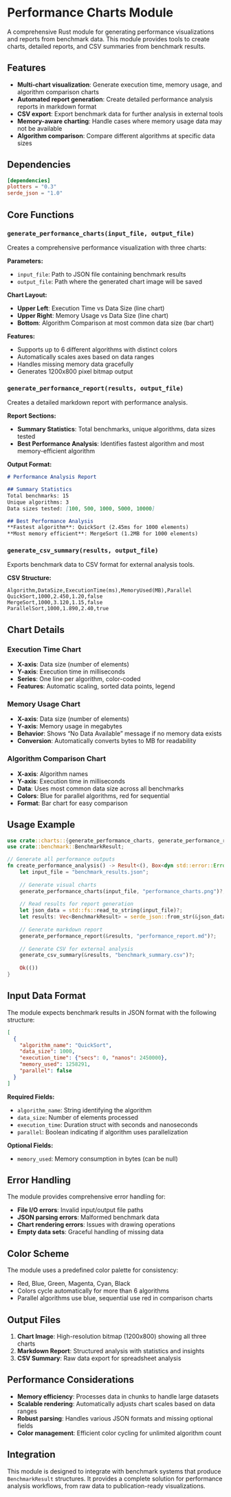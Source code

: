 # Performance Charts Module

A comprehensive Rust module for generating performance visualizations and reports from benchmark data. This module provides tools to create charts, detailed reports, and CSV summaries from benchmark results.

## Features

- **Multi-chart visualization**: Generate execution time, memory usage, and algorithm comparison charts
- **Automated report generation**: Create detailed performance analysis reports in markdown format
- **CSV export**: Export benchmark data for further analysis in external tools
- **Memory-aware charting**: Handle cases where memory usage data may not be available
- **Algorithm comparison**: Compare different algorithms at specific data sizes

## Dependencies

```toml
[dependencies]
plotters = "0.3"
serde_json = "1.0"
```

## Core Functions

### `generate_performance_charts(input_file, output_file)`

Creates a comprehensive performance visualization with three charts:

**Parameters:**

- `input_file`: Path to JSON file containing benchmark results
- `output_file`: Path where the generated chart image will be saved

**Chart Layout:**

- **Upper Left**: Execution Time vs Data Size (line chart)
- **Upper Right**: Memory Usage vs Data Size (line chart)
- **Bottom**: Algorithm Comparison at most common data size (bar chart)

**Features:**

- Supports up to 6 different algorithms with distinct colors
- Automatically scales axes based on data ranges
- Handles missing memory data gracefully
- Generates 1200x800 pixel bitmap output

### `generate_performance_report(results, output_file)`

Creates a detailed markdown report with performance analysis.

**Report Sections:**

- **Summary Statistics**: Total benchmarks, unique algorithms, data sizes tested
- **Best Performance Analysis**: Identifies fastest algorithm and most memory-efficient algorithm

**Output Format:**

```markdown
# Performance Analysis Report

## Summary Statistics
Total benchmarks: 15
Unique algorithms: 3
Data sizes tested: [100, 500, 1000, 5000, 10000]

## Best Performance Analysis
**Fastest algorithm**: QuickSort (2.45ms for 1000 elements)
**Most memory efficient**: MergeSort (1.2MB for 1000 elements)
```

### `generate_csv_summary(results, output_file)`

Exports benchmark data to CSV format for external analysis tools.

**CSV Structure:**

```csv
Algorithm,DataSize,ExecutionTime(ms),MemoryUsed(MB),Parallel
QuickSort,1000,2.450,1.20,false
MergeSort,1000,3.120,1.15,false
ParallelSort,1000,1.890,2.40,true
```

## Chart Details

### Execution Time Chart

- **X-axis**: Data size (number of elements)
- **Y-axis**: Execution time in milliseconds
- **Series**: One line per algorithm, color-coded
- **Features**: Automatic scaling, sorted data points, legend

### Memory Usage Chart

- **X-axis**: Data size (number of elements)
- **Y-axis**: Memory usage in megabytes
- **Behavior**: Shows “No Data Available” message if no memory data exists
- **Conversion**: Automatically converts bytes to MB for readability

### Algorithm Comparison Chart

- **X-axis**: Algorithm names
- **Y-axis**: Execution time in milliseconds
- **Data**: Uses most common data size across all benchmarks
- **Colors**: Blue for parallel algorithms, red for sequential
- **Format**: Bar chart for easy comparison

## Usage Example

```rust
use crate::charts::{generate_performance_charts, generate_performance_report, generate_csv_summary};
use crate::benchmark::BenchmarkResult;

// Generate all performance outputs
fn create_performance_analysis() -> Result<(), Box<dyn std::error::Error>> {
    let input_file = "benchmark_results.json";
    
    // Generate visual charts
    generate_performance_charts(input_file, "performance_charts.png")?;
    
    // Read results for report generation
    let json_data = std::fs::read_to_string(input_file)?;
    let results: Vec<BenchmarkResult> = serde_json::from_str(&json_data)?;
    
    // Generate markdown report
    generate_performance_report(&results, "performance_report.md")?;
    
    // Generate CSV for external analysis
    generate_csv_summary(&results, "benchmark_summary.csv")?;
    
    Ok(())
}
```

## Input Data Format

The module expects benchmark results in JSON format with the following structure:

```json
[
  {
    "algorithm_name": "QuickSort",
    "data_size": 1000,
    "execution_time": {"secs": 0, "nanos": 2450000},
    "memory_used": 1258291,
    "parallel": false
  }
]
```

**Required Fields:**

- `algorithm_name`: String identifying the algorithm
- `data_size`: Number of elements processed
- `execution_time`: Duration struct with seconds and nanoseconds
- `parallel`: Boolean indicating if algorithm uses parallelization

**Optional Fields:**

- `memory_used`: Memory consumption in bytes (can be null)

## Error Handling

The module provides comprehensive error handling for:

- **File I/O errors**: Invalid input/output file paths
- **JSON parsing errors**: Malformed benchmark data
- **Chart rendering errors**: Issues with drawing operations
- **Empty data sets**: Graceful handling of missing data

## Color Scheme

The module uses a predefined color palette for consistency:

- Red, Blue, Green, Magenta, Cyan, Black
- Colors cycle automatically for more than 6 algorithms
- Parallel algorithms use blue, sequential use red in comparison charts

## Output Files

1. **Chart Image**: High-resolution bitmap (1200x800) showing all three charts
2. **Markdown Report**: Structured analysis with statistics and insights
3. **CSV Summary**: Raw data export for spreadsheet analysis

## Performance Considerations

- **Memory efficiency**: Processes data in chunks to handle large datasets
- **Scalable rendering**: Automatically adjusts chart scales based on data ranges
- **Robust parsing**: Handles various JSON formats and missing optional fields
- **Color management**: Efficient color cycling for unlimited algorithm count

## Integration

This module is designed to integrate with benchmark systems that produce `BenchmarkResult` structures. It provides a complete solution for performance analysis workflows, from raw data to publication-ready visualizations.